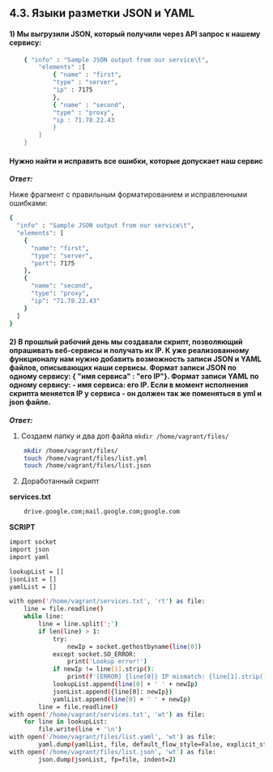## 4.3. Языки разметки JSON и YAML

#### 1) Мы выгрузили JSON, который получили через API запрос к нашему сервису:

```bash
    { "info" : "Sample JSON output from our service\t",
        "elements" :[
            { "name" : "first",
            "type" : "server",
            "ip" : 7175 
            },
            { "name" : "second",
            "type" : "proxy",
            "ip : 71.78.22.43
            }
        ]
    }
```
#### Нужно найти и исправить все ошибки, которые допускает наш сервис

***Ответ:***

Ниже фрагмент с правильным форматированием и исправленными ошибками:

```bash
{
  "info" : "Sample JSON output from our service\t",
  "elements": [
    {
      "name": "first",
      "type": "server",
      "port": 7175
    },
    {
      "name": "second",
      "type": "proxy",
      "ip": "71.78.22.43"
    }
  ]
}
```

#### 2) В прошлый рабочий день мы создавали скрипт, позволяющий опрашивать веб-сервисы и получать их IP. К уже реализованному функционалу нам нужно добавить возможность записи JSON и YAML файлов, описывающих наши сервисы. Формат записи JSON по одному сервису: { "имя сервиса" : "его IP"}. Формат записи YAML по одному сервису: - имя сервиса: его IP. Если в момент исполнения скрипта меняется IP у сервиса - он должен так же поменяться в yml и json файле.

***Ответ:***

1) Создаем папку и два доп файла `mkdir /home/vagrant/files/`

```bash
    mkdir /home/vagrant/files/
    touch /home/vagrant/files/list.yml 
    touch /home/vagrant/files/list.json
```
2) Доработанный скрипт

**services.txt**
```bash
    drive.google.com;mail.google.com;google.com
```
**SCRIPT**
```bash
import socket
import json
import yaml

lookupList = []
jsonList = []
yamlList = []

with open('/home/vagrant/services.txt', 'rt') as file:
    line = file.readline()
    while line:
        line = line.split(';')
        if len(line) > 1:
            try:
                newIp = socket.gethostbyname(line[0])
            except socket.SO_ERROR:
                print('Lookup error!')
            if newIp != line[1].strip():
                print(f'[ERROR] {line[0]} IP mismatch: {line[1].strip()} {newIp}')
            lookupList.append(line[0] + ' ' + newIp)
            jsonList.append({line[0]: newIp})
            yamlList.append(line[0] + ' ' + newIp)
        line = file.readline()
with open('/home/vagrant/services.txt', 'wt') as file:
    for line in lookupList:
        file.write(line + '\n')
with open('/home/vagrant/files/list.yaml', 'wt') as file:
        yaml.dump(yamlList, file, default_flow_style=False, explicit_start=True, explicit_end=True)
with open('/home/vagrant/files/list.json', 'wt') as file:
        json.dump(jsonList, fp=file, indent=2)

```